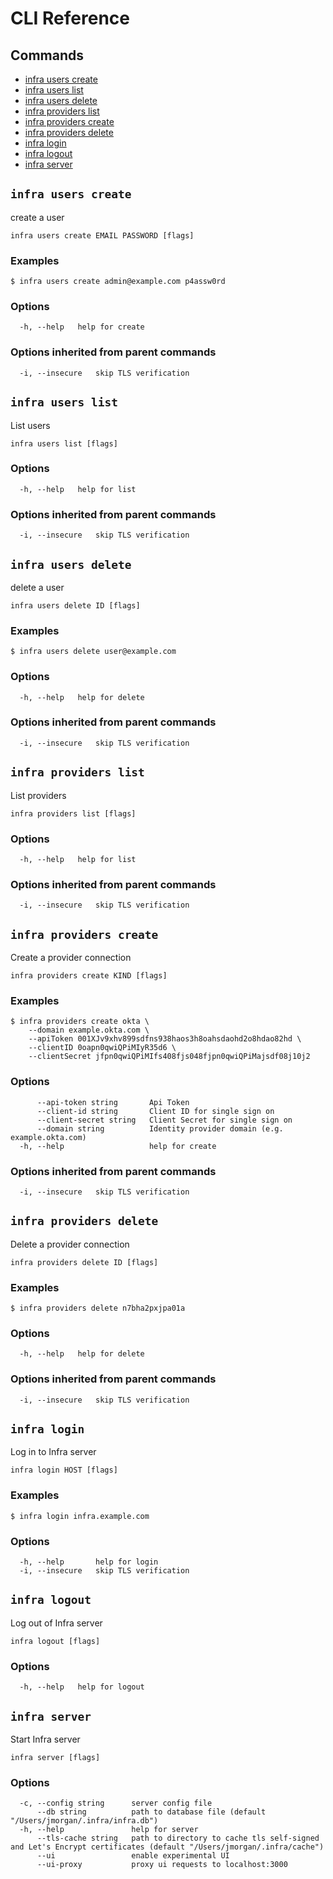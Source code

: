 # CLI Reference

## Commands

* [infra users create](#infra-users-create)
* [infra users list](#infra-users-list)
* [infra users delete](#infra-users-delete)
* [infra providers list](#infra-providers-list)
* [infra providers create](#infra-providers-create)
* [infra providers delete](#infra-providers-delete)
* [infra login](#infra-login)
* [infra logout](#infra-logout)
* [infra server](#infra-server)


## `infra users create`

create a user

```
infra users create EMAIL PASSWORD [flags]
```

### Examples

```
$ infra users create admin@example.com p4assw0rd
```

### Options

```
  -h, --help   help for create
```

### Options inherited from parent commands

```
  -i, --insecure   skip TLS verification
```

## `infra users list`

List users

```
infra users list [flags]
```

### Options

```
  -h, --help   help for list
```

### Options inherited from parent commands

```
  -i, --insecure   skip TLS verification
```

## `infra users delete`

delete a user

```
infra users delete ID [flags]
```

### Examples

```
$ infra users delete user@example.com
```

### Options

```
  -h, --help   help for delete
```

### Options inherited from parent commands

```
  -i, --insecure   skip TLS verification
```

## `infra providers list`

List providers

```
infra providers list [flags]
```

### Options

```
  -h, --help   help for list
```

### Options inherited from parent commands

```
  -i, --insecure   skip TLS verification
```

## `infra providers create`

Create a provider connection

```
infra providers create KIND [flags]
```

### Examples

```
$ infra providers create okta \
	--domain example.okta.com \
	--apiToken 001XJv9xhv899sdfns938haos3h8oahsdaohd2o8hdao82hd \
	--clientID 0oapn0qwiQPiMIyR35d6 \
	--clientSecret jfpn0qwiQPiMIfs408fjs048fjpn0qwiQPiMajsdf08j10j2
```

### Options

```
      --api-token string       Api Token
      --client-id string       Client ID for single sign on
      --client-secret string   Client Secret for single sign on
      --domain string          Identity provider domain (e.g. example.okta.com)
  -h, --help                   help for create
```

### Options inherited from parent commands

```
  -i, --insecure   skip TLS verification
```

## `infra providers delete`

Delete a provider connection

```
infra providers delete ID [flags]
```

### Examples

```
$ infra providers delete n7bha2pxjpa01a
```

### Options

```
  -h, --help   help for delete
```

### Options inherited from parent commands

```
  -i, --insecure   skip TLS verification
```

## `infra login`

Log in to Infra server

```
infra login HOST [flags]
```

### Examples

```
$ infra login infra.example.com
```

### Options

```
  -h, --help       help for login
  -i, --insecure   skip TLS verification
```

## `infra logout`

Log out of Infra server

```
infra logout [flags]
```

### Options

```
  -h, --help   help for logout
```

## `infra server`

Start Infra server

```
infra server [flags]
```

### Options

```
  -c, --config string      server config file
      --db string          path to database file (default "/Users/jmorgan/.infra/infra.db")
  -h, --help               help for server
      --tls-cache string   path to directory to cache tls self-signed and Let's Encrypt certificates (default "/Users/jmorgan/.infra/cache")
      --ui                 enable experimental UI
      --ui-proxy           proxy ui requests to localhost:3000
```

